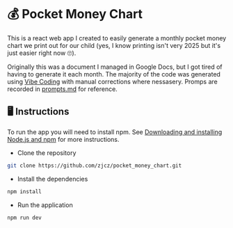 # 💰 Pocket Money Chart

This is a react web app I created to easily generate a monthly pocket money chart we print out for our child (yes, I know printing isn't very 2025 but it's just easier right now 🙄). 

Originally this was a document I managed in Google Docs, but I got tired of having to generate it each month. The majority of the code was generated using [Vibe Coding](https://en.wikipedia.org/wiki/Vibe_coding) with manual corrections where nessasery. Promps are recorded in [prompts.md](https://github.com/zjcz/pocket_money_chart/blob/main/docs/prompts.md) for reference.


## 🖥️ Instructions

To run the app you will need to install npm. See [Downloading and installing Node.js and npm](https://docs.npmjs.com/downloading-and-installing-node-js-and-npm) for more instructions.

- Clone the repository

```bash
git clone https://github.com/zjcz/pocket_money_chart.git
```

- Install the dependencies

```bash
npm install
```

- Run the application

```bash
npm run dev
```
